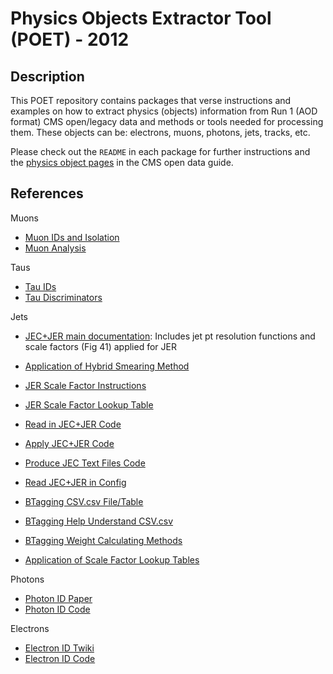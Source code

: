 # Physics Objects Extractor Tool (POET) - 2012

## Description

This POET repository contains packages that verse instructions and examples on how to extract physics (objects) information from Run 1 (AOD format) CMS open/legacy data and methods or tools needed for processing them. These objects can be: electrons, muons, photons, jets, tracks, etc.

Please check out the `README` in each package for further instructions and the [physics object pages](https://cms-opendata-guide.web.cern.ch/analysis/selection/objects/objects/) in the CMS open data guide.

## References

Muons

* [Muon IDs and Isolation](https://twiki.cern.ch/twiki/bin/view/CMSPublic/SWGuideMuonId)
* [Muon Analysis](https://twiki.cern.ch/twiki/bin/view/CMSPublic/WorkBookMuonAnalysis)

Taus

* [Tau IDs](https://twiki.cern.ch/twiki/bin/view/CMSPublic/WorkBookPFTauTagging#Legacy_Tau_ID_Run_I)
* [Tau Discriminators](https://twiki.cern.ch/twiki/bin/view/CMSPublic/NutShellRecipeFor5312AndNewer)

Jets

* [JEC+JER main documentation](https://arxiv.org/abs/1607.03663.pdf): Includes jet pt resolution functions and scale factors (Fig 41) applied for JER
* [Application of Hybrid Smearing Method](https://github.com/cms-legacydata-analyses/PhysObjectExtractorTool/blob/master/PhysObjectExtractor/src/JetAnalyzer.cc#L243-L270)
* [JER Scale Factor Instructions](https://twiki.cern.ch/twiki/bin/view/CMSPublic/SWGuideJetResolution)
* [JER Scale Factor Lookup Table](https://github.com/adrager/cmssw/blob/JetResolution53/CondFormats/JetMETObjects/data/JetResolutionInputAK5PF.txt)
* [Read in JEC+JER Code](https://github.com/cms-legacydata-analyses/PhysObjectExtractorTool/blob/master/PhysObjectExtractor/src/JetAnalyzer.cc#L119-L143)
* [Apply JEC+JER Code](https://github.com/cms-legacydata-analyses/PhysObjectExtractorTool/blob/master/PhysObjectExtractor/src/JetAnalyzer.cc#L226-L270)
* [Produce JEC Text Files Code](https://github.com/cms-legacydata-analyses/PhysObjectExtractorTool/blob/master/PhysObjectExtractor/JEC/jec_cfg.py)
* [Read JEC+JER in Config](https://github.com/cms-legacydata-analyses/PhysObjectExtractorTool/blob/master/PhysObjectExtractor/python/poet_cfg.py#L125-L141)

* [BTagging CSV.csv File/Table](https://twiki.cern.ch/twiki/bin/view/CMSPublic/BtagRecommendation2011OpenData#Methods_to_Apply)
* [BTagging Help Understand CSV.csv](https://twiki.cern.ch/twiki/bin/view/CMSPublic/BTagCalibration) 
* [BTagging Weight Calculating Methods](https://twiki.cern.ch/twiki/bin/view/CMSPublic/BtagRecommendation2011OpenData#Methods_to_Apply_b_Tagging_Effic)
* [Application of Scale Factor Lookup Tables](https://github.com/cms-legacydata-analyses/PhysObjectExtractorTool/blob/master/PhysObjectExtractor/src/JetAnalyzer.cc#L335-L357)

Photons
* [Photon ID Paper](https://cms-physics.web.cern.ch/cms-physics/public/EGM-10-006-pas.pdf)
* [Photon ID Code](https://github.com/cms-legacydata-analyses/PhysObjectExtractorTool/blob/master/PhysObjectExtractor/src/PhotonAnalyzer.cc#L166-L242)

Electrons
* [Electron ID Twiki](https://twiki.cern.ch/twiki/bin/view/CMSPublic/EgammaPublicData)
* [Electron ID Code](https://github.com/cms-legacydata-analyses/PhysObjectExtractorTool/blob/master/PhysObjectExtractor/src/ElectronAnalyzer.cc#L168-L212)

